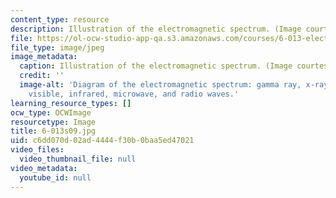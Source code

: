```yaml
---
content_type: resource
description: Illustration of the electromagnetic spectrum. (Image courtesy of NASA.)
file: https://ol-ocw-studio-app-qa.s3.amazonaws.com/courses/6-013-electromagnetics-and-applications-spring-2009/c6dd070d02ad4444f30b0baa5ed47021_6-013s09.jpg
file_type: image/jpeg
image_metadata:
  caption: Illustration of the electromagnetic spectrum. (Image courtesy of [NASA](http://www.nasa.gov/home/index.html).)
  credit: ''
  image-alt: 'Diagram of the electromagnetic spectrum: gamma ray, x-ray, ultraviolet,
    visible, infrared, microwave, and radio waves.'
learning_resource_types: []
ocw_type: OCWImage
resourcetype: Image
title: 6-013s09.jpg
uid: c6dd070d-02ad-4444-f30b-0baa5ed47021
video_files:
  video_thumbnail_file: null
video_metadata:
  youtube_id: null
---
```


